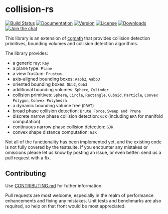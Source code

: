 # collision-rs

[![Build Status](https://travis-ci.org/rustgd/collision-rs.svg?branch=master)](https://travis-ci.org/rustgd/collision-rs)
[![Documentation](https://docs.rs/collision/badge.svg)](https://docs.rs/collision)
[![Version](https://img.shields.io/crates/v/collision.svg)](https://crates.io/crates/collision)
[![License](https://img.shields.io/crates/l/collision.svg)](https://github.com/rustgd/collision-rs/blob/master/LICENSE)
[![Downloads](https://img.shields.io/crates/d/collision.svg)](https://crates.io/crates/collision)
[![Join the chat](https://badges.gitter.im/collision-rs/Lobby.svg)](https://gitter.im/collision-rs/Lobby)

This library is an extension of [cgmath](https://crates.io/crates/cgmath) that provides collision detection primitives,
bounding volumes and collision detection algorithms.

The library provides:

- a generic ray: `Ray`
- a plane type: `Plane`
- a view frustum: `Frustum`
- axis-aligned bounding boxes: `Aabb2`, `Aabb3`
- oriented bounding boxes: `Obb2`, `Obb3`
- additional bounding volumes: `Sphere`, `Cylinder`
- collision primitives: `Sphere`, `Circle`, `Rectangle`, `Cuboid`, `Particle`, `Convex Polygon`, `Convex Polyhedra`
- a dynamic bounding volume tree (`DBVT`)
- broad phase collision detection: `Brute Force`, `Sweep and Prune`
- discrete narrow phase collision detection: `GJK` (including `EPA` for manifold computation)
- continuous narrow phase collision detection: `GJK`
- convex shape distance computation: `GJK`

Not all of the functionality has been implemented yet, and the existing code
is not fully covered by the testsuite. If you encounter any mistakes or
omissions please let us know by posting an issue, or even better: send us a
pull request with a fix.

## Contributing

Use [CONTRIBUTING.md](https://github.com/rustgd/collision-rs/blob/master/CONTRIBUTING.md) for futher information.

Pull requests are most welcome, especially in the realm of performance
enhancements and fixing any mistakes. Unit tests and benchmarks are also 
required, so help on that front would be most appreciated.
